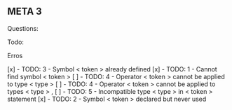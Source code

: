 ## META 3

Questions:


Todo:

Erros

[x] - TODO: 3 - Symbol < token > already defined
[x] - TODO: 1 - Cannot find symbol < token >
[ ] - TODO: 4 - Operator < token > cannot be applied to type < type >
[ ] - TODO: 4 - Operator < token > cannot be applied to types < type > , <type >
[ ] - TODO: 5 - Incompatible type < type > in < token > statement
[x] - TODO: 2 - Symbol < token > declared but never used

